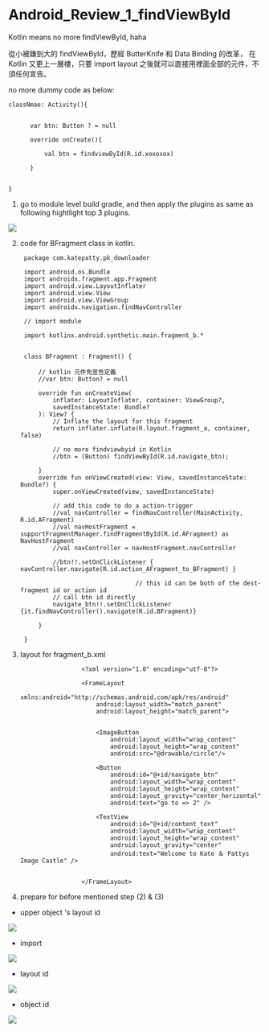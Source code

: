 # Android_Review_1_findViewById
Kotlin means no more findViewById, haha

從小被嫌到大的 findViewById，歷經 ButterKnife 和 Data Binding 的改革，
在 Kotlin 又更上一層樓，只要 import layout 之後就可以直接用裡面全部的元件，不須任何宣告。


no more dummy code as below:


  
    classNmae: Activity(){
    
        
          var btn: Button ? = null

          override onCreate(){

              val btn = findviewById(R.id.xoxoxox)

          }

   
    }
   
    

1. go to module level build gradle, and then apply the plugins as same as following hightlight top 3 plugins.

  ![](https://raw.githubusercontent.com/QueenieCplusplus/Android_Review_3_app/main/2_module_level.png)


2. code for BFragment class in kotlin.


        package com.katepatty.pk_downloader

        import android.os.Bundle
        import androidx.fragment.app.Fragment
        import android.view.LayoutInflater
        import android.view.View
        import android.view.ViewGroup
        import androidx.navigation.findNavController
        
        // import module
        
        import kotlinx.android.synthetic.main.fragment_b.*


        class BFragment : Fragment() {

            // kotlin 元件免宣告定義
            //var btn: Button? = null

            override fun onCreateView(
                inflater: LayoutInflater, container: ViewGroup?,
                savedInstanceState: Bundle?
            ): View? {
                // Inflate the layout for this fragment
                return inflater.inflate(R.layout.fragment_a, container, false)

                // no more findviewbyid in Kotlin
                //btn = (Button) findViewById(R.id.navigate_btn);

            }
            override fun onViewCreated(view: View, savedInstanceState: Bundle?) {
                super.onViewCreated(view, savedInstanceState)

                // add this code to do a action-trigger
                //val navController = findNavController(MainActivity, R.id.AFragment)
                //val navHostFragment = supportFragmentManager.findFragmentById(R.id.AFragment) as NavHostFragment
                //val navController = navHostFragment.navController

                //btn!!.setOnClickListener { navController.navigate(R.id.action_AFragment_to_BFragment) }

                                       // this id can be both of the dest-fragment id or action id
                // call btn id directly                       
                navigate_btn!!.setOnClickListener {it.findNavController().navigate(R.id.BFragment)}

            }

        }

3. layout for fragment_b.xml

                        <?xml version="1.0" encoding="utf-8"?>
                        
                        <FrameLayout
                            xmlns:android="http://schemas.android.com/apk/res/android"
                            android:layout_width="match_parent"
                            android:layout_height="match_parent">


                            <ImageButton
                                android:layout_width="wrap_content"
                                android:layout_height="wrap_content"
                                android:src="@drawable/circle"/>

                            <Button
                                android:id="@+id/navigate_btn"
                                android:layout_width="wrap_content"
                                android:layout_height="wrap_content"
                                android:layout_gravity="center_horizontal"
                                android:text="go to => 2" />

                            <TextView
                                android:id="@+id/content_text"
                                android:layout_width="wrap_content"
                                android:layout_height="wrap_content"
                                android:layout_gravity="center"
                                android:text="Welcome to Kate ＆ Pattys Image Castle" />


                        </FrameLayout>

4. prepare for before mentioned step (2) & (3)

  * upper object 's layout id

![](https://raw.githubusercontent.com/QueenieCplusplus/Android_Review_1_findViewById/main/obj_1.png)


  * import

![](https://raw.githubusercontent.com/QueenieCplusplus/Android_Review_1_findViewById/main/obj_2.png)

  * layout id

![](https://raw.githubusercontent.com/QueenieCplusplus/Android_Review_1_findViewById/main/obj_3.png)

  * object id

![](https://raw.githubusercontent.com/QueenieCplusplus/Android_Review_1_findViewById/main/obj_4.png)


